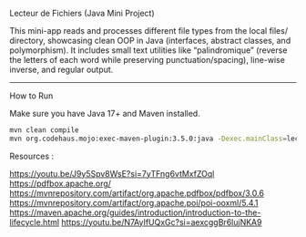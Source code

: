 Lecteur de Fichiers (Java Mini Project)

This mini-app reads and processes different file types from the local files/ directory, showcasing clean OOP in Java (interfaces, abstract classes, and polymorphism). It includes small text utilities like “palindromique” (reverse the letters of each word while preserving punctuation/spacing), line-wise inverse, and regular output.

---

How to Run

Make sure you have Java 17+ and Maven installed.

```bash
mvn clean compile
mvn org.codehaus.mojo:exec-maven-plugin:3.5.0:java -Dexec.mainClass=lecteurFichiers.FileReader
```

Resources :

https://youtu.be/J9y5Spv8WsE?si=7yTFng6vtMxfZOql
https://pdfbox.apache.org/
https://mvnrepository.com/artifact/org.apache.pdfbox/pdfbox/3.0.6
https://mvnrepository.com/artifact/org.apache.poi/poi-ooxml/5.4.1
https://maven.apache.org/guides/introduction/introduction-to-the-lifecycle.html
https://youtu.be/N7AyIfUQxGc?si=aexcggBr6lujNKA9
